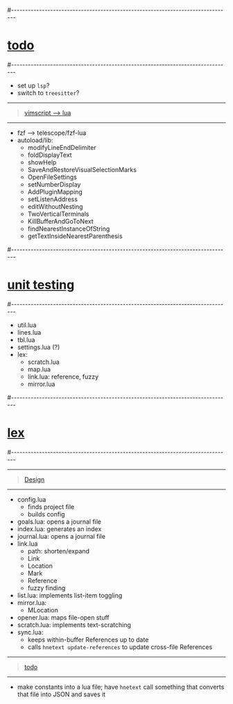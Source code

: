 #-------------------------------------------------------------------------------
# [todo]()
#-------------------------------------------------------------------------------
- set up `lsp`?
- switch to `treesitter`?

----------------------------------------
> [vimscript --> lua]()
----------------------------------------
- fzf --> telescope/fzf-lua
- autoload/lib:
  - modifyLineEndDelimiter
  - foldDisplayText
  - showHelp
  - SaveAndRestoreVisualSelectionMarks
  - OpenFileSettings
  - setNumberDisplay
  - AddPluginMapping
  - setListenAddress
  - editWithoutNesting
  - TwoVerticalTerminals
  - KillBufferAndGoToNext
  - findNearestInstanceOfString
  - getTextInsideNearestParenthesis

#-------------------------------------------------------------------------------
# [unit testing]()
#-------------------------------------------------------------------------------
- util.lua
- lines.lua
- tbl.lua
- settings.lua (?)
- lex:
  - scratch.lua
  - map.lua
  - link.lua: reference, fuzzy
  - mirror.lua

#-------------------------------------------------------------------------------
# [lex]()
#-------------------------------------------------------------------------------

----------------------------------------
> [Design]()
----------------------------------------
- config.lua
    - finds project file
    - builds config
- goals.lua: opens a journal file
- index.lua: generates an index
- journal.lua: opens a journal file
- link.lua
    - path: shorten/expand
    - Link
    - Location
    - Mark
    - Reference
    - fuzzy finding
- list.lua: implements list-item toggling
- mirror.lua: 
    - MLocation
- opener.lua: maps file-open stuff
- scratch.lua: implements text-scratching
- sync.lua: 
    - keeps within-buffer References up to date
    - calls `hnetext update-references` to update cross-file References

----------------------------------------
> [todo]()
----------------------------------------
- make constants into a lua file; have `hnetext` call something that converts that file into JSON and saves it

